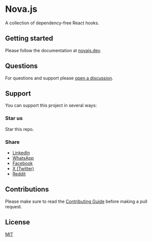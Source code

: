 # Nova.js

A collection of dependency-free React hooks.

## Getting started

Please follow the documentation at [novajs.dev](https://novajs.dev/).

## Questions

For questions and support please [open a discussion](https://github.com/novajslabs/nova.js/discussions).

## Support

You can support this project in several ways:

### Star us

Star this repo.

### Share

- [LinkedIn](http://www.linkedin.com/shareArticle?mini=true&url=https://novajs.dev)
- [WhatsApp](https://api.whatsapp.com/send?text=https://novajs.dev)
- [Facebook](https://www.facebook.com/sharer/sharer.php?u=https://novajs.dev)
- [X (Twitter)](https://twitter.com/intent/tweet?url=https://novajs.dev)
- [Reddit](https://www.reddit.com/submit?url=https://novajs.dev)

## Contributions

Please make sure to read the [Contributing Guide](https://github.com/novajslabs/nova.js/blob/main/CONTRIBUTING.md)
before making a pull request.

## License

[MIT](https://github.com/novajslabs/nova.js/blob/main/LICENSE)
